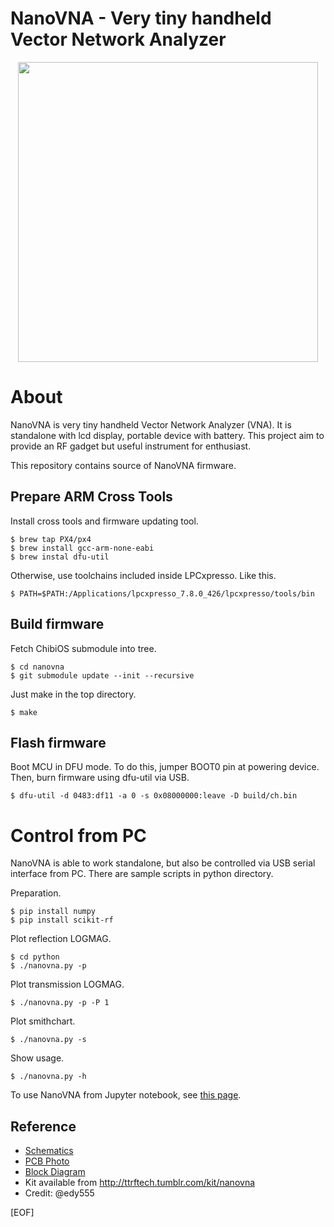 NanoVNA - Very tiny handheld Vector Network Analyzer
==========================================================

<div align="center">
<img src="/doc/nanovna.jpg" width="480px">
</div>

# About

NanoVNA is very tiny handheld Vector Network Analyzer (VNA). It is
standalone with lcd display, portable device with battery. This
project aim to provide an RF gadget but useful instrument for
enthusiast.

This repository contains source of NanoVNA firmware.


## Prepare ARM Cross Tools

Install cross tools and firmware updating tool.

    $ brew tap PX4/px4
    $ brew install gcc-arm-none-eabi
    $ brew instal dfu-util

Otherwise, use toolchains included inside LPCxpresso. Like this.

    $ PATH=$PATH:/Applications/lpcxpresso_7.8.0_426/lpcxpresso/tools/bin

## Build firmware

Fetch ChibiOS submodule into tree.

    $ cd nanovna
    $ git submodule update --init --recursive

Just make in the top directory.

    $ make

## Flash firmware

Boot MCU in DFU mode. To do this, jumper BOOT0 pin at powering device.
Then, burn firmware using dfu-util via USB.

    $ dfu-util -d 0483:df11 -a 0 -s 0x08000000:leave -D build/ch.bin


# Control from PC

NanoVNA is able to work standalone, but also be controlled via USB serial interface from PC. There are sample scripts in python directory.

Preparation.

    $ pip install numpy
    $ pip install scikit-rf   

Plot reflection LOGMAG.

    $ cd python
    $ ./nanovna.py -p

Plot transmission LOGMAG.

    $ ./nanovna.py -p -P 1

Plot smithchart.

    $ ./nanovna.py -s

Show usage.

    $ ./nanovna.py -h

To use NanoVNA from Jupyter notebook, see [this page](/python/NanoVNA-example.ipynb).

## Reference

* [Schematics](/doc/nanovna-sch.pdf)
* [PCB Photo](/doc/nanovna-pcb-photo.jpg)
* [Block Diagram](/doc/nanovna-blockdiagram.png)
* Kit available from http://ttrftech.tumblr.com/kit/nanovna
* Credit: @edy555

[EOF]
